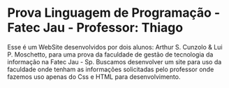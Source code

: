 # Prova Linguagem de Programação - Fatec Jau - Professor: Thiago 
Esse é um WebSite desenvolvidos por dois alunos: Arthur S. Cunzolo & Lui P. Moschetto, para uma prova da faculdade de gestão de tecnologia da informação na Fatec Jau - Sp.
Buscamos desenvolver um site para uso da faculdade onde tenham as informações solicitadas pelo professor onde fazemos uso apenas do Css e HTML para desenvolvimento.
